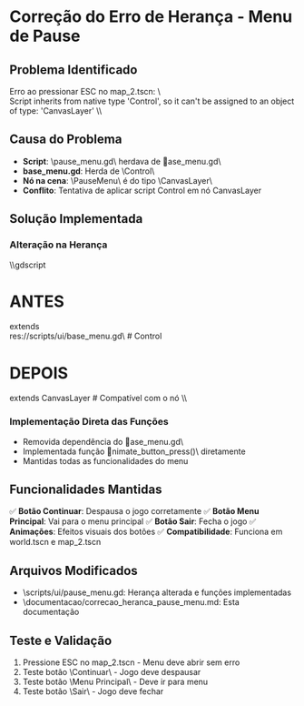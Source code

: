 # Correção do Erro de Herança - Menu de Pause

## Problema Identificado

Erro ao pressionar ESC no map_2.tscn:
\\\
Script inherits from native type 'Control', so it can't be assigned to an object of type: 'CanvasLayer'
\\\

## Causa do Problema

- **Script**: \pause_menu.gd\ herdava de \ase_menu.gd\
- **base_menu.gd**: Herda de \Control\
- **Nó na cena**: \PauseMenu\ é do tipo \CanvasLayer\
- **Conflito**: Tentativa de aplicar script Control em nó CanvasLayer

## Solução Implementada

### Alteração na Herança
\\\gdscript
# ANTES
extends \
res://scripts/ui/base_menu.gd\  # Control

# DEPOIS
extends CanvasLayer  # Compatível com o nó
\\\

### Implementação Direta das Funções
- Removida dependência do \ase_menu.gd\
- Implementada função \nimate_button_press()\ diretamente
- Mantidas todas as funcionalidades do menu

## Funcionalidades Mantidas

✅ **Botão Continuar**: Despausa o jogo corretamente
✅ **Botão Menu Principal**: Vai para o menu principal
✅ **Botão Sair**: Fecha o jogo
✅ **Animações**: Efeitos visuais dos botões
✅ **Compatibilidade**: Funciona em world.tscn e map_2.tscn

## Arquivos Modificados

- \scripts/ui/pause_menu.gd\: Herança alterada e funções implementadas
- \documentacao/correcao_heranca_pause_menu.md\: Esta documentação

## Teste e Validação

1. Pressione ESC no map_2.tscn - Menu deve abrir sem erro
2. Teste botão \Continuar\ - Jogo deve despausar
3. Teste botão \Menu
Principal\ - Deve ir para menu
4. Teste botão \Sair\ - Jogo deve fechar
